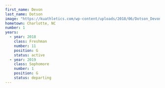 ```yaml
---
first_name: Devon
last_name: Dotson
image: "https://kuathletics.com/wp-content/uploads/2018/06/Dotson_Devon_06252018-1024x853.jpg"
hometown: Charlotte, NC
number: 1
years:
  - year: 2018
    class: Freshman
    number: 11
    position: G
    status: active
  - year: 2019
    class: Sophomore
    number: 1
    position: G
    status: departing
---
```

